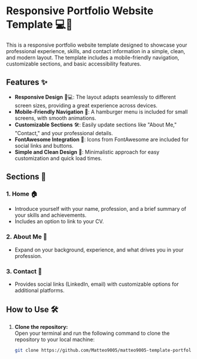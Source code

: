 # Responsive Portfolio Website Template 💻🎨

This is a responsive portfolio website template designed to showcase your professional experience, skills, and contact information in a simple, clean, and modern layout. The template includes a mobile-friendly navigation, customizable sections, and basic accessibility features.

## Features ✨

- **Responsive Design** 📱💻: The layout adapts seamlessly to different screen sizes, providing a great experience across devices.
- **Mobile-Friendly Navigation** 🍔: A hamburger menu is included for small screens, with smooth animations.
- **Customizable Sections** 🛠️: Easily update sections like "About Me," "Contact," and your professional details.
- **FontAwesome Integration** 🎨: Icons from FontAwesome are included for social links and buttons.
- **Simple and Clean Design** 🧼: Minimalistic approach for easy customization and quick load times.

## Sections 📂

### 1. **Home** 🏠
   - Introduce yourself with your name, profession, and a brief summary of your skills and achievements.
   - Includes an option to link to your CV.

### 2. **About Me** 👤
   - Expand on your background, experience, and what drives you in your profession.

### 3. **Contact** 📧
   - Provides social links (LinkedIn, email) with customizable options for additional platforms.

## How to Use 🛠️

1. **Clone the repository:**  
   Open your terminal and run the following command to clone the repository to your local machine:
   
   ```bash
   git clone https://github.com/Matteo9005/matteo9005-template-portfolio.git

